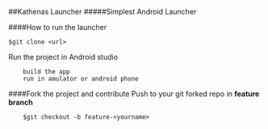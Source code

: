 ##Kathenas Launcher
#####Simplest Android Launcher

####How to run the launcher
```
$git clone <url>

```
Run the project in Android studio
```
    build the app
    run in amulator or android phone

```

####Fork the project and contribute
Push to your git forked repo in <strong>feature branch</strong>
```
    $git checkout -b feature-<yourname>

```